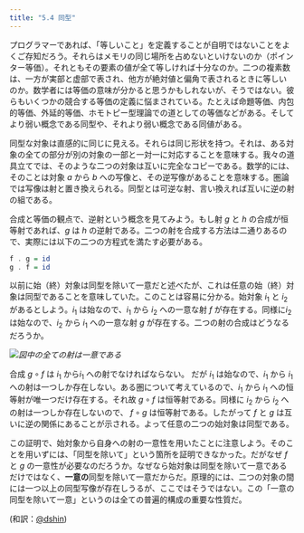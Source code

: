 ```yaml
---
title: "5.4 同型"
---
```


プログラマーであれば、「等しいこと」を定義することが自明ではないことをよくご存知だろう。それらはメモリの同じ場所を占めないといけないのか（ポインター等価）。それともその要素の値が全て等しければ十分なのか。二つの複素数は、一方が実部と虚部で表され、他方が絶対値と偏角で表されるときに等しいのか。数学者には等価の意味が分かると思うかもしれないが、そうではない。彼らもいくつかの競合する等価の定義に悩まされている。たとえば命題等価、内包的等価、外延的等価、ホモトピー型理論での道としての等価などがある。そしてより弱い概念である同型や、それより弱い概念である同値がある。

同型な対象は直感的に同じに見える。それらは同じ形状を持つ。それは、ある対象の全ての部分が別の対象の一部と一対一に対応することを意味する。我々の道具立てでは、そのような二つの対象は互いに完全なコピーである。数学的には、そのことは対象 $a$ から $b$ への写像と、その逆写像があることを意味する。圏論では写像は射と置き換えられる。同型とは可逆な射、言い換えれば互いに逆の射の組である。

合成と等価の観点で、逆射という概念を見てみよう。もし射 $g$ と $h$ の合成が恒等射であれば、$g$ は $h$ の逆射である。二つの射を合成する方法は二通りあるので、実際には以下の二つの方程式を満たす必要がある。

```haskell
f . g = id
g . f = id
```

以前に始（終）対象は同型を除いて一意だと述べたが、これは任意の始（終）対象は同型であることを意味していた。このことは容易に分かる。始対象 $i_1$ と $i_2$ があるとしよう。$i_1$ は始なので、$i_1$ から $i_2$ への一意な射 $f$ が存在する。同様に$i_2$ は始なので、$i_2$ から $i_1$ への一意な射 $g$ が存在する。二つの射の合成はどうなるだろうか。

![](https://storage.googleapis.com/zenn-user-upload/fex86rq8m73v8m2u43nmi0fg4x8w)*図中の全ての射は一意である*

合成 $g \circ f$ は $i_{1}$ から$i_{1}$ への射でなければならない。 だが $i_1$ は始なので、$i_1$ から $i_1$ への射は一つしか存在しない。ある圏について考えているので、$i_1$ から $i_1$ への恒等射が唯一つだけ存在する。それ故 $g \circ f$ は恒等射である。同様に $i_2$ から $i_2$ への射は一つしか存在しないので、 $f \circ g$ は恒等射である。したがって $f$ と $g$ は互いに逆の関係にあることが示される。よって任意の二つの始対象は同型である。

この証明で、始対象から自身への射の一意性を用いたことに注意しよう。そのことを用いずには、「同型を除いて」という箇所を証明できなかった。だがなぜ $f$ と $g$ の一意性が必要なのだろうか。なぜなら始対象は同型を除いて一意であるだけではなく、**一意の**同型を除いて一意だからだ。原理的には、二つの対象の間には一つ以上の同型写像が存在しうるが、ここではそうではない。この「一意の同型を除いて一意」というのは全ての普遍的構成の重要な性質だ。

(和訳：[@dshin](https://zenn.dev/dshin))
